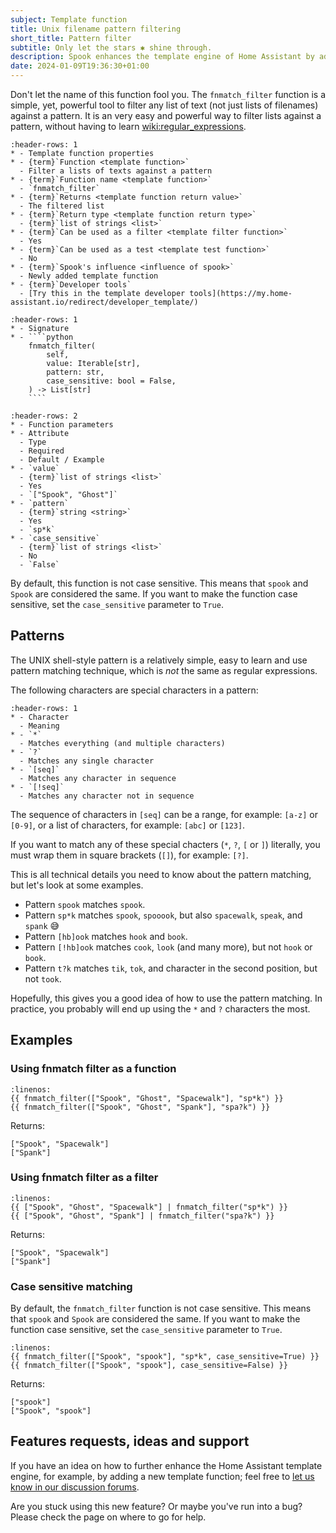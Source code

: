 ```yaml
---
subject: Template function
title: Unix filename pattern filtering
short_title: Pattern filter
subtitle: Only let the stars ✱ shine through.
description: Spook enhances the template engine of Home Assistant by adding a fnmatch_filter function.
date: 2024-01-09T19:36:30+01:00
---
```


Don't let the name of this function fool you. The `fnmatch_filter` function is a simple, yet, powerful tool to filter any list of text (not just lists of filenames) against a pattern. It is an very easy and powerful way to filter lists against a pattern, without having to learn <wiki:regular_expressions>.

```{list-table}
:header-rows: 1
* - Template function properties
* - {term}`Function <template function>`
  - Filter a lists of texts against a pattern
* - {term}`Function name <template function>`
  - `fnmatch_filter`
* - {term}`Returns <template function return value>`
  - The filtered list
* - {term}`Return type <template function return type>`
  - {term}`list of strings <list>`
* - {term}`Can be used as a filter <template filter function>`
  - Yes
* - {term}`Can be used as a test <template test function>`
  - No
* - {term}`Spook's influence <influence of spook>`
  - Newly added template function
* - {term}`Developer tools`
  - [Try this in the template developer tools](https://my.home-assistant.io/redirect/developer_template/)
```

`````{list-table}
:header-rows: 1
* - Signature
* - ````python
    fnmatch_filter(
        self,
        value: Iterable[str],
        pattern: str,
        case_sensitive: bool = False,
    ) -> List[str]
    ````
`````

```{list-table}
:header-rows: 2
* - Function parameters
* - Attribute
  - Type
  - Required
  - Default / Example
* - `value`
  - {term}`list of strings <list>`
  - Yes
  - `["Spook", "Ghost"]`
* - `pattern`
  - {term}`string <string>`
  - Yes
  - `sp*k`
* - `case_sensitive`
  - {term}`list of strings <list>`
  - No
  - `False`
```

By default, this function is not case sensitive. This means that `spook` and `Spook` are considered the same. If you want to make the function case sensitive, set the `case_sensitive` parameter to `True`.

## Patterns

The UNIX shell-style pattern is a relatively simple, easy to learn and use
pattern matching technique, which is _not_ the same as regular expressions.

The following characters are special characters in a pattern:

```{list-table}
:header-rows: 1
* - Character
  - Meaning
* - `*`
  - Matches everything (and multiple characters)
* - `?`
  - Matches any single character
* - `[seq]`
  - Matches any character in sequence
* - `[!seq]`
  - Matches any character not in sequence
```

The sequence of characters in `[seq]` can be a range, for example: `[a-z]` or `[0-9]`, or a list of characters, for example: `[abc]` or `[123]`.

If you want to match any of these special chacters (`*`, `?`, `[` or `]`) literally, you must wrap them in square brackets (`[]`), for example: `[?]`.

This is all technical details you need to know about the pattern matching, but let's look at some examples.

- Pattern `spook` matches `spook`.
- Pattern `sp*k` matches `spook`, `spooook`, but also `spacewalk`, `speak`, and `spank` 😅
- Pattern `[hb]ook` matches `hook` and `book`.
- Pattern `[!hb]ook` matches `cook`, `look` (and many more), but not `hook` or `book`.
- Pattern `t?k` matches `tik`, `tok`, and character in the second position, but not `took`.

Hopefully, this gives you a good idea of how to use the pattern matching. In practice, you probably will end up using the `*` and `?` characters the most.

## Examples

### Using fnmatch filter as a function

```{code-block} python
:linenos:
{{ fnmatch_filter(["Spook", "Ghost", "Spacewalk"], "sp*k") }}
{{ fnmatch_filter(["Spook", "Ghost", "Spank"], "spa?k") }}
```

Returns:

```{code-block} python
["Spook", "Spacewalk"]
["Spank"]
```

### Using fnmatch filter as a filter

```{code-block} python
:linenos:
{{ ["Spook", "Ghost", "Spacewalk"] | fnmatch_filter("sp*k") }}
{{ ["Spook", "Ghost", "Spank"] | fnmatch_filter("spa?k") }}
```

Returns:

```{code-block} python
["Spook", "Spacewalk"]
["Spank"]
```

### Case sensitive matching

By default, the `fnmatch_filter` function is not case sensitive. This means that `spook` and `Spook` are considered the same. If you want to make the function case sensitive, set the `case_sensitive` parameter to `True`.

```{code-block} python
:linenos:
{{ fnmatch_filter(["Spook", "spook"], "sp*k", case_sensitive=True) }}
{{ fnmatch_filter(["Spook", "spook"], case_sensitive=False) }}
```

Returns:

```{code-block} python
["spook"]
["Spook", "spook"]
```

## Features requests, ideas and support

If you have an idea on how to further enhance the Home Assistant template engine, for example, by adding a new template function; feel free to [let us know in our discussion forums](https://github.com/frenck/spook/discussions).

Are you stuck using this new feature? Or maybe you've run into a bug? Please check the [](../support) page on where to go for help.
